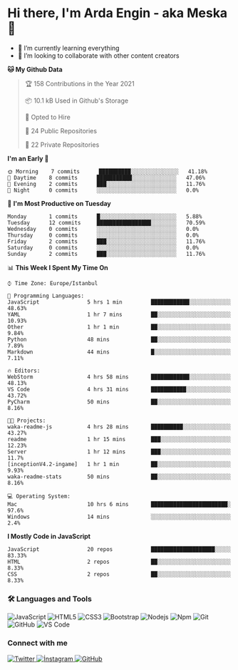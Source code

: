 # Hi there, I'm Arda Engin - aka Meska 👋

- 🌱 I’m currently learning everything 
- 👯 I’m looking to collaborate with other content creators

<!--START_SECTION:waka-->
**🐱 My Github Data** 

> 🏆 158 Contributions in the Year 2021
 > 
> 📦 10.1 kB Used in Github's Storage 
 > 
> 💼 Opted to Hire
 > 
> 📜 24 Public Repositories 
 > 
> 🔑 22 Private Repositories  
 > 
**I'm an Early 🐤** 

```text
🌞 Morning    7 commits      ██████████░░░░░░░░░░░░░░░   41.18% 
🌆 Daytime    8 commits      ███████████░░░░░░░░░░░░░░   47.06% 
🌃 Evening    2 commits      ███░░░░░░░░░░░░░░░░░░░░░░   11.76% 
🌙 Night      0 commits      ░░░░░░░░░░░░░░░░░░░░░░░░░   0.0%

```
📅 **I'm Most Productive on Tuesday** 

```text
Monday       1 commits      █░░░░░░░░░░░░░░░░░░░░░░░░   5.88% 
Tuesday      12 commits     █████████████████░░░░░░░░   70.59% 
Wednesday    0 commits      ░░░░░░░░░░░░░░░░░░░░░░░░░   0.0% 
Thursday     0 commits      ░░░░░░░░░░░░░░░░░░░░░░░░░   0.0% 
Friday       2 commits      ███░░░░░░░░░░░░░░░░░░░░░░   11.76% 
Saturday     0 commits      ░░░░░░░░░░░░░░░░░░░░░░░░░   0.0% 
Sunday       2 commits      ███░░░░░░░░░░░░░░░░░░░░░░   11.76%

```


📊 **This Week I Spent My Time On** 

```text
⌚︎ Time Zone: Europe/Istanbul

💬 Programming Languages: 
JavaScript               5 hrs 1 min         ████████████░░░░░░░░░░░░░   48.63% 
YAML                     1 hr 7 mins         ██░░░░░░░░░░░░░░░░░░░░░░░   10.93% 
Other                    1 hr 1 min          ██░░░░░░░░░░░░░░░░░░░░░░░   9.84% 
Python                   48 mins             ██░░░░░░░░░░░░░░░░░░░░░░░   7.89% 
Markdown                 44 mins             █░░░░░░░░░░░░░░░░░░░░░░░░   7.11%

🔥 Editors: 
WebStorm                 4 hrs 58 mins       ████████████░░░░░░░░░░░░░   48.13% 
VS Code                  4 hrs 31 mins       ███████████░░░░░░░░░░░░░░   43.72% 
PyCharm                  50 mins             ██░░░░░░░░░░░░░░░░░░░░░░░   8.16%

🐱‍💻 Projects: 
waka-readme-js           4 hrs 28 mins       ██████████░░░░░░░░░░░░░░░   43.27% 
readme                   1 hr 15 mins        ███░░░░░░░░░░░░░░░░░░░░░░   12.23% 
Server                   1 hr 12 mins        ███░░░░░░░░░░░░░░░░░░░░░░   11.7% 
[inceptionV4.2-ingame]   1 hr 1 min          ██░░░░░░░░░░░░░░░░░░░░░░░   9.93% 
waka-readme-stats        50 mins             ██░░░░░░░░░░░░░░░░░░░░░░░   8.16%

💻 Operating System: 
Mac                      10 hrs 6 mins       ████████████████████████░   97.6% 
Windows                  14 mins             ░░░░░░░░░░░░░░░░░░░░░░░░░   2.4%

```

**I Mostly Code in JavaScript** 

```text
JavaScript               20 repos            ████████████████████░░░░░   83.33% 
HTML                     2 repos             ██░░░░░░░░░░░░░░░░░░░░░░░   8.33% 
CSS                      2 repos             ██░░░░░░░░░░░░░░░░░░░░░░░   8.33%

```



<!--END_SECTION:waka-->

### 🛠 Languages and Tools
![JavaScript](https://img.shields.io/badge/-JavaScript-%23F7DF1C?style=flat-square&logo=javascript&logoColor=000000&color=%23FFCE5A)
![HTML5](https://img.shields.io/badge/-HTML5-%23E44D27?style=flat-square&logo=html5&logoColor=ffffff)
![CSS3](https://img.shields.io/badge/-CSS3-%231572B6?style=flat-square&logo=css3)
![Bootstrap](https://img.shields.io/badge/-Bootstrap-563D7C?style=flat-square&logo=Bootstrap)
![Nodejs](https://img.shields.io/badge/-Nodejs-339933?style=flat-square&logo=Node.js&logoColor=ffffff)
![Npm](https://img.shields.io/badge/-npm-CB3837?style=flat-square&logo=npm)
![Git](https://img.shields.io/badge/-Git-%23F05032?style=flat-square&logo=git&logoColor=%23ffffff)
![GitHub](https://img.shields.io/badge/-GitHub-181717?style=flat-square&logo=github)
![VS Code](http://img.shields.io/badge/-VS%20Code-007ACC?style=flat-square&logo=visual-studio-code&logoColor=ffffff)

### Connect with me
<a href="https://twitter.com/EnginEbcim" target="_blank">
<img src="https://img.shields.io/badge/-Twitter-181717?style=flat-square&logo=twitter" alt="Twitter" style="margin-bottom: 5px;" />
</a>

<a href="https://instagram.com/ardaengnebcim" target="_blank">
<img src="https://img.shields.io/badge/-İnstagram-181717?style=flat-square&logo=instagram" alt="İnstagram" style="margin-bottom: 5px;" />
</a>
<a href="https://github.com/ArdaEnginEbcim" target="_blank">
<img src="https://img.shields.io/badge/-GitHub-181717?style=flat-square&logo=github" alt="GitHub" style="margin-bottom: 5px;" />
</a>
